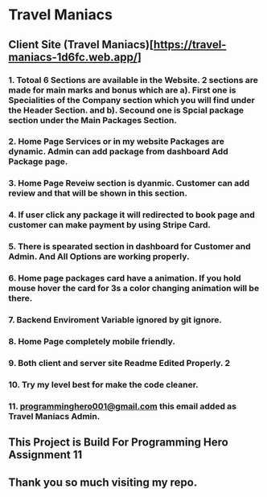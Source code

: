 # Travel Maniacs

## Client Site (Travel Maniacs)[https://travel-maniacs-1d6fc.web.app/]



### 1. Totoal 6 Sections are available in the Website. 2 sections are made for main marks and bonus which are a). First one is Specialities of the Company section which you will find under the Header Section. and b). Secound one is Spcial package section under the Main Packages Section.

### 2. Home Page Services or in my website Packages are dynamic. Admin can add package from dashboard Add Package page.

### 3. Home Page Reveiw section is dyanmic. Customer can add review and that will be shown in this section.

### 4. If user click any package it will redirected to book page and customer can make payment by using Stripe Card.

### 5. There is spearated section in dashboard for Customer and Admin. And All Options are working properly.

### 6. Home page packages card have a animation. If you hold mouse hover the card for 3s a color changing animation will be there.

### 7. Backend Enviroment Variable ignored by git ignore.

### 8. Home Page completely mobile friendly.

### 9. Both client and server site Readme Edited Properly. 2

### 10. Try my level best for make the code cleaner.

### 11. programminghero001@gmail.com this email added as Travel Maniacs Admin.




## This Project is Build For Programming Hero Assignment 11
## Thank you so much visiting my repo.